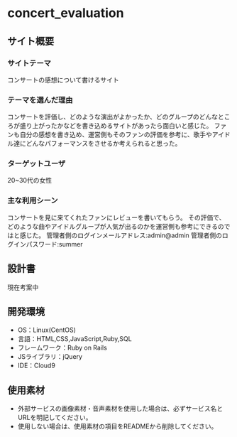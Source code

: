 # concert_evaluation

## サイト概要
### サイトテーマ
コンサートの感想について書けるサイト

### テーマを選んだ理由
コンサートを評価し、どのような演出がよかったか、どのグループのどんなところが盛り上がったかなどを書き込めるサイトがあったら面白いと感じた。
ファンも自分の感想を書き込め、運営側もそのファンの評価を参考に、歌手やアイドル達にどんなパフォーマンスをさせるか考えられると思った。

### ターゲットユーザ
20~30代の女性

### 主な利用シーン
コンサートを見に来てくれたファンにレビューを書いてもらう。
その評価で、どのような曲やアイドルグループが人気が出るのかを運営側も参考にできるのではと感じた。
管理者側のログインメールアドレス:admin@admin
管理者側のログインパスワード:summer

## 設計書
現在考案中

## 開発環境
- OS：Linux(CentOS)
- 言語：HTML,CSS,JavaScript,Ruby,SQL
- フレームワーク：Ruby on Rails
- JSライブラリ：jQuery
- IDE：Cloud9

## 使用素材
- 外部サービスの画像素材・音声素材を使用した場合は、必ずサービス名とURLを明記してください。
- 使用しない場合は、使用素材の項目をREADMEから削除してください。